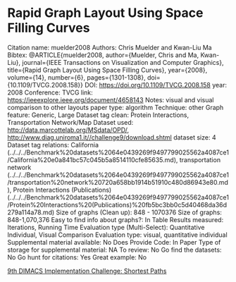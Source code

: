 # Rapid Graph Layout Using Space Filling Curves

Citation name: muelder2008
Authors: Chris Muelder and Kwan-Liu Ma
Bibtex: @ARTICLE{muelder2008, author={Muelder, Chris and Ma, Kwan-Liu}, journal={IEEE Transactions on Visualization and Computer Graphics}, title={Rapid Graph Layout Using Space Filling Curves}, year={2008}, volume={14}, number={6}, pages={1301-1308}, doi={10.1109/TVCG.2008.158}}
DOI: https://doi.org/10.1109/TVCG.2008.158
year: 2008
Conference: TVCG
link: https://ieeexplore.ieee.org/document/4658143
Notes: visual and visual comparison to other layouts
paper type: algorithm
Technique: other
Graph feature: Generic, Large
Dataset tag clean: Protein Interactions, Transportation Network/Map
Dataset used: http://data.marcottelab.org/MSdata/OPD/, http://www.diag.uniroma1.it//challenge9/download.shtml
dataset size: 4
Dataset tag relations: California (../../../Benchmark%20datasets%2064e0439269f9497799025562a4087ce1/California%20e0a841bc57c045b5a8514110cfe85635.md), transportation network (../../../Benchmark%20datasets%2064e0439269f9497799025562a4087ce1/transportation%20network%20720a658bb1914b51910c480d86943e80.md), Protein Interactions (Publications) (../../../Benchmark%20datasets%2064e0439269f9497799025562a4087ce1/Protein%20Interactions%20(Publications)%20fb5bc3bb0c5d40468da36d279a114a78.md)
Size of graphs (Clean up): 848 - 1070376
Size of graphs: 848-1,070,376
Easy to find info about graphs?: In Table
Results measured: Iterations, Running Time
Evaluation type (Multi-Select): Quantitative Individual, Visual Comparison
Evaluation type: visual, quantitative individual
Supplemental material available: No
Does Provide Code: In Paper
Type of storage for supplemental material: NA
To review: No
Go find the datasets: No
Go hunt for citations: Yes
Great example: No

[9th DIMACS Implementation Challenge: Shortest Paths](http://www.diag.uniroma1.it//challenge9/download.shtml)
